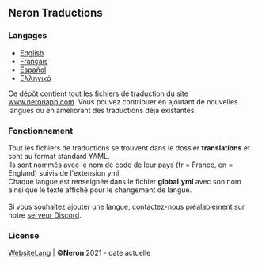 ## Neron Traductions

### Langages
* [English](https://github.com/NeronApp/WebsiteLang/blob/main/README.md)
* [Français](https://github.com/NeronApp/WebsiteLang/blob/main/READMEFR.md)
* [Español](https://github.com/NeronApp/WebsiteLang/blob/main/READMEES.md)
* [Ελληνικά](https://github.com/NeronApp/WebsiteLang/blob/main/READMEGR.md)

Ce dépôt contient tout les fichiers de traduction du site www.neronapp.com.
<be>
Vous pouvez contribuer en ajoutant de nouvelles langues ou en améliorant des traductions déjà existantes.

### Fonctionnement

Tout les fichiers de traductions se trouvent dans le dossier **translations** et sont au format standard YAML.
<br>
Ils sont nommés avec le nom de code de leur pays (fr = France, en = England) suivis de l'extension yml.
<br>
Chaque langue est renseignée dans le fichier **global.yml** avec son nom ainsi que le texte affiché pour le changement de langue.
<br>
<br>
Si vous souhaitez ajouter une langue, contactez-nous préalablement sur notre [serveur Discord](https://discord.neronapp.com).

### License
[WebsiteLang](https://github.com/NeronApp/WebsiteLang) | **©Neron** 2021 - date actuelle